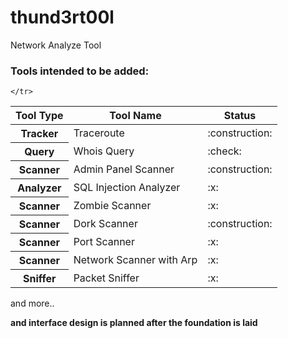 # thund3rt00l
Network Analyze Tool
<h3>Tools intended to be added:</h3>
<table>
 <thead>
  <tr>
   <th>Tool Type</th>
   <th>Tool Name</th>
   <th>Status</th>
  </tr>
 </thead>
 <tbody>
 	<tr>
		<th>Tracker</th>
		<td>Traceroute</td>
		<td>:construction:</td>
		
	</tr>
  <tr>
   <th>Query</th>
   <td>Whois Query</td>
   <td>:check:</td>
   </tr>
  <tr>
   <th>Scanner</th>
   <td>Admin Panel Scanner</td>
   <td>:construction:</td>
   </tr>
  <tr>
   <th>Analyzer</th>
   <td>SQL Injection Analyzer</td>
   <td>:x:</td>
   </tr>
  <tr>
   <th>Scanner</th>
   <td>Zombie Scanner</td>
   <td>:x:</td>
   </tr>
  <tr>
   <th>Scanner</th>
   <td>Dork Scanner</td>
   <td>:construction:</td>
   </tr>
  <tr>
   <th>Scanner</th>
   <td>Port Scanner</td>
   <td>:x:</td>
   </tr>
  <tr>
   <th>Scanner</th>
   <td>Network Scanner with Arp</td>
   <td>:x:</td>
   </tr>
  <tr>
   <th>Sniffer</th>
   <td>Packet Sniffer</td>
   <td>:x:</td>
  </tr>
 </tbody>
 </table>
and more..

<b>and interface design is planned after the foundation is laid</b>
 
